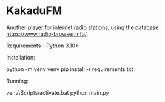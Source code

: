 # KakaduFM

Another player for internet radio stations, using the database https://www.radio-browser.info/.

Requirements - Python 3.10+

Installation:

python -m venv venv
pip install -r requirements.txt

Running:

venv\Scripts\activate.bat
python main.py
